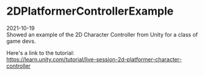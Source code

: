 # 2DPlatformerControllerExample
2021-10-19<br/>
Showed an example of the 2D Character Controller from Unity for a class of game devs.

Here's a link to the tutorial:<br/>
https://learn.unity.com/tutorial/live-session-2d-platformer-character-controller
